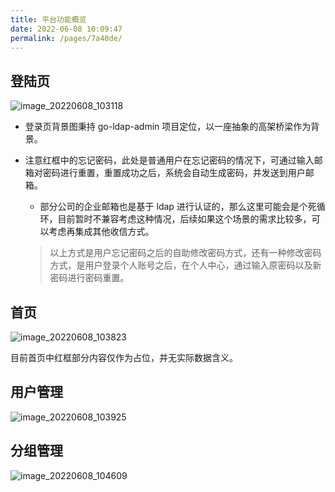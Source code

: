 ```yaml
---
title: 平台功能概览
date: 2022-06-08 10:09:47
permalink: /pages/7a40de/
---
```


## 登陆页

![image_20220608_103118](/img/image_20220608_103118.png)

- 登录页背景图秉持 go-ldap-admin 项目定位，以一座抽象的高架桥梁作为背景。

- 注意红框中的忘记密码，此处是普通用户在忘记密码的情况下，可通过输入邮箱对密码进行重置，重置成功之后，系统会自动生成密码，并发送到用户邮箱。

  - 部分公司的企业邮箱也是基于 ldap 进行认证的，那么这里可能会是个死循环，目前暂时不兼容考虑这种情况，后续如果这个场景的需求比较多，可以考虑再集成其他收信方式。

  > 以上方式是用户忘记密码之后的自助修改密码方式，还有一种修改密码方式，是用户登录个人账号之后，在个人中心，通过输入原密码以及新密码进行密码重置。

## 首页

![image_20220608_103823](/img/image_20220608_103823.png)

目前首页中红框部分内容仅作为占位，并无实际数据含义。

## 用户管理

![image_20220608_103925](/img/image_20220608_103925.png)

## 分组管理

![image_20220608_104609](/img/image_20220608_104609.png)
